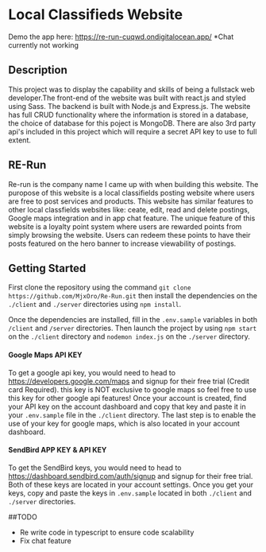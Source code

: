 
# Local Classifieds Website
Demo the app here: https://re-run-cuqwd.ondigitalocean.app/
*Chat currently not working

## Description
This project was to display the capability and skills of being a fullstack web developer.The front-end of the website was built with
react.js and styled using Sass. The backend is built with Node.js and Express.js.
The website has full CRUD functionality where the information is stored in a database, the choice of database for this poject is MongoDB.
There are also 3rd party api's included in this project which will require a secret API key to use to full extent.

## RE-Run
Re-run is the company name I came up with when building this website. The puropose of this website is a local classifields posting website
where users are free to post services and products. This website has similar features to other local classfields websites like: ceate, edit, read and delete
postings, Google maps integration and in app chat feature. The unique feature of this website is a loyalty point system where users are rewarded points from simply browsing the website. Users can redeem these points to have their posts featured on the hero banner to increase viewability of postings.

## Getting Started
First clone the repository using the command `git clone https://github.com/MjxOro/Re-Run.git` then install the dependencies on the `./client` and `./server`
directories using `npm install`. 

Once the dependencies are installed, fill in the `.env.sample` variables in both `/client` and `/server` directories.
Then launch the project by using `npm start` on the `./client` directory and `nodemon index.js` on the `./server` directory.



#### Google Maps API KEY
To get a google api key, you would need to head to https://developers.google.com/maps and signup for their free trial (Credit card Required).
this key is NOT exclusive to google maps so feel free to use this key for other google api features! Once your account is created, find your API key on 
the account dashboard and copy that key and paste it in your `.env.sample` file in the `./client` directory. The last step is to enable the use of your key 
for google maps, which is also located in your account dashboard.



#### SendBird APP KEY & API KEY
To get the SendBird keys, you would need to head to https://dashboard.sendbird.com/auth/signup and signup for their free trial.
Both of these keys are located in your account settings. Once you get your keys, copy and paste the keys in `.env.sample` located in both `./client` and `./server`
directories.

##TODO
- Re write code in typescript to ensure code scalability
- Fix chat feature



